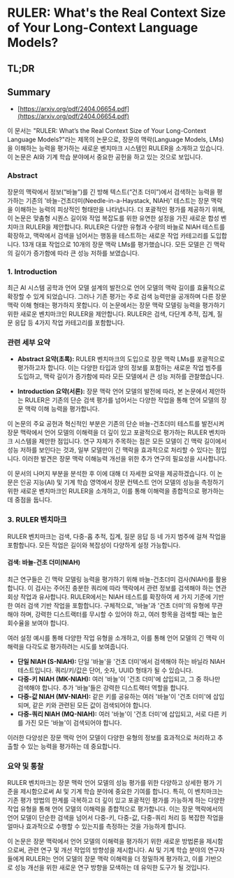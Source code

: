 # RULER: What's the Real Context Size of Your Long-Context Language Models?
## TL;DR
## Summary
- [https://arxiv.org/pdf/2404.06654.pdf](https://arxiv.org/pdf/2404.06654.pdf)

이 문서는 "RULER: What’s the Real Context Size of Your Long-Context Language Models?"라는 제목의 논문으로, 장문의 맥락(Language Models, LMs)을 이해하는 능력을 평가하는 새로운 벤치마크 시스템인 RULER을 소개하고 있습니다. 이 논문은 AI와 기계 학습 분야에서 중요한 공헌을 하고 있는 것으로 보입니다.

### Abstract

장문의 맥락에서 정보(“바늘”)를 긴 방해 텍스트(“건초 더미”)에서 검색하는 능력을 평가하는 기존의 '바늘-건초더미(Needle-in-a-Haystack, NIAH)' 테스트는 장문 맥락을 이해하는 능력의 피상적인 형태만을 나타냅니다. 더 포괄적인 평가를 제공하기 위해, 이 논문은 맞춤형 시퀀스 길이와 작업 복잡도를 위한 유연한 설정을 가진 새로운 합성 벤치마크 RULER을 제안합니다. RULER은 다양한 유형과 수량의 바늘로 NIAH 테스트를 확장하고, 맥락에서 검색을 넘어서는 행동을 테스트하는 새로운 작업 카테고리를 도입합니다. 13개 대표 작업으로 10개의 장문 맥락 LMs를 평가했습니다. 모든 모델은 긴 맥락의 길이가 증가함에 따라 큰 성능 저하를 보였습니다.

### 1. Introduction

최근 AI 시스템 공학과 언어 모델 설계의 발전으로 언어 모델의 맥락 길이를 효율적으로 확장할 수 있게 되었습니다. 그러나 기존 평가는 주로 검색 능력만을 공개하며 다른 장문 맥락 이해 형태는 평가하지 못합니다. 이 논문에서는 장문 맥락 모델링 능력을 평가하기 위한 새로운 벤치마크인 RULER을 제안합니다. RULER은 검색, 다단계 추적, 집계, 질문 응답 등 4가지 작업 카테고리를 포함합니다. 

### 관련 세부 요약

- **Abstract 요약(초록):** RULER 벤치마크의 도입으로 장문 맥락 LMs를 포괄적으로 평가하고자 합니다. 이는 다양한 타입과 양의 정보를 포함하는 새로운 작업 범주를 도입하고, 맥락 길이가 증가함에 따라 모든 모델에서 큰 성능 저하를 관찰했습니다.

- **Introduction 요약(서론):** 장문 맥락 언어 모델의 발전에 따라, 본 논문에서 제안하는 RULER은 기존의 단순 검색 평가를 넘어서는 다양한 작업을 통해 언어 모델의 장문 맥락 이해 능력을 평가합니다.

이 논문의 주요 공헌과 혁신적인 부분은 기존의 단순 바늘-건초더미 테스트를 발전시켜 장문 맥락에서 언어 모델의 이해력을 더 깊이 있고 포괄적으로 평가하는 RULER 벤치마크 시스템을 제안한 점입니다. 연구 자체가 주목하는 점은 모든 모델이 긴 맥락 길이에서 성능 저하를 보인다는 것과, 일부 모델만이 긴 맥락을 효과적으로 처리할 수 있다는 점입니다. 이러한 발견은 장문 맥락 이해능력 개선을 위한 추가 연구의 필요성을 시사합니다.

이 문서의 나머지 부분을 분석한 후 이에 대해 더 자세한 요약을 제공하겠습니다. 이 논문은 인공 지능(AI) 및 기계 학습 영역에서 장문 컨텍스트 언어 모델의 성능을 측정하기 위한 새로운 벤치마크인 RULER을 소개하고, 이를 통해 이해력을 종합적으로 평가하는 데 중점을 둡니다.

### 3. RULER 벤치마크

RULER 벤치마크는 검색, 다중-홉 추적, 집계, 질문 응답 등 네 가지 범주에 걸쳐 작업을 포함합니다. 모든 작업은 길이와 복잡성이 다양하게 설정 가능합니다.

#### 검색: 바늘-건초 더미(NIAH)

최근 연구들은 긴 맥락 모델링 능력을 평가하기 위해 바늘-건초더미 검사(NIAH)를 활용합니다. 이 검사는 주어진 충분한 쿼리에 따라 맥락에서 관련 정보를 검색해야 하는 연관 회상 작업과 유사합니다. RULER에서는 NIAH 테스트를 확장하여 세 가지 기준에 기반한 여러 검색 기반 작업을 포함합니다. 구체적으로, '바늘'과 '건초 더미'의 유형에 무관해야 하며, 강력한 디스트랙터를 무시할 수 있어야 하고, 여러 항목을 검색할 때는 높은 회수율을 보여야 합니다.

여러 설정 예시를 통해 다양한 작업 유형을 소개하고, 이를 통해 언어 모델의 긴 맥락 이해력을 다각도로 평가하려는 시도를 보여줍니다.

- **단일 NIAH (S-NIAH):** 단일 '바늘'을 '건초 더미'에서 검색해야 하는 바닐라 NIAH 테스트입니다. 쿼리/키/값은 단어, 숫자, UUID 형태가 될 수 있습니다.
- **다중-키 NIAH (MK-NIAH):** 여러 '바늘'이 '건초 더미'에 삽입되고, 그 중 하나만 검색해야 합니다. 추가 '바늘'들은 강력한 디스트랙터 역할을 합니다.
- **다중-값 NIAH (MV-NIAH):** 같은 키를 공유하는 여러 '바늘'이 '건초 더미'에 삽입되며, 같은 키와 관련된 모든 값이 검색되어야 합니다.
- **다중-쿼리 NIAH (MQ-NIAH):** 여러 '바늘'이 '건초 더미'에 삽입되고, 서로 다른 키를 가진 모든 '바늘'이 검색되어야 합니다.

이러한 다양성은 장문 맥락 언어 모델이 다양한 유형의 정보를 효과적으로 처리하고 추출할 수 있는 능력을 평가하는 데 중요합니다.

### 요약 및 통찰

RULER 벤치마크는 장문 맥락 언어 모델의 성능 평가를 위한 다양하고 상세한 평가 기준을 제시함으로써 AI 및 기계 학습 분야에 중요한 기여를 합니다. 특히, 이 벤치마크는 기존 평가 방법의 한계를 극복하고 더 깊이 있고 포괄적인 평가를 가능하게 하는 다양한 작업 유형을 통해 언어 모델의 이해력을 종합적으로 평가합니다. 이는 장문 맥락에서의 언어 모델이 단순한 검색을 넘어서 다중-키, 다중-값, 다중-쿼리 처리 등 복잡한 작업을 얼마나 효과적으로 수행할 수 있는지를 측정하는 것을 가능하게 합니다.

이 논문은 장문 맥락에서 언어 모델의 이해력을 평가하기 위한 새로운 방법론을 제시함으로써, 관련 연구 및 개선 작업의 방향성을 제시합니다. AI 및 기계 학습 분야의 연구자들에게 RULER는 언어 모델의 장문 맥락 이해력을 더 정밀하게 평가하고, 이를 기반으로 성능 개선을 위한 새로운 연구 방향을 모색하는 데 유익한 도구가 될 것입니다.